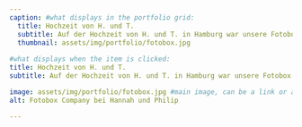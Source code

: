 ```yaml
---
caption: #what displays in the portfolio grid:
  title: Hochzeit von H. und T.
  subtitle: Auf der Hochzeit von H. und T. in Hamburg war unsere Fotobox ebenfalls im Einsatz. "Hallo Philip vielen lieben Dank dir nochmal wegen dem Aufbau und der Fotobox. Es hat alles gut geklappt"
  thumbnail: assets/img/portfolio/fotobox.jpg
  
#what displays when the item is clicked:
title: Hochzeit von H. und T.
subtitle: Auf der Hochzeit von H. und T. in Hamburg war unsere Fotobox ebenfalls im Einsatz. "Hallo Philip vielen lieben Dank dir nochmal wegen dem Aufbau und der Fotobox. Es hat alles gut geklappt"

image: assets/img/portfolio/fotobox.jpg #main image, can be a link or a file in assets/img/portfolio
alt: Fotobox Company bei Hannah und Philip

---
```

 

